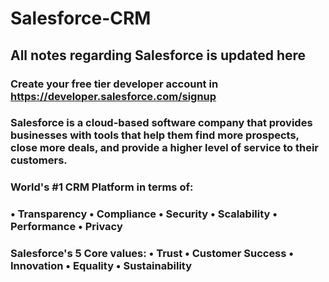 # Salesforce-CRM
## All notes regarding Salesforce is updated here

### Create your free tier developer account in https://developer.salesforce.com/signup
### Salesforce is a cloud-based software company that provides businesses with tools that help them find more prospects, close more deals, and provide a higher level of service to their customers.
### World's #1 CRM Platform in terms of: 
### • Transparency • Compliance • Security • Scalability • Performance • Privacy

### Salesforce's 5 Core values: • Trust • Customer Success • Innovation • Equality • Sustainability
